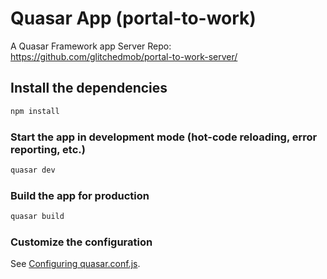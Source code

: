 # Quasar App (portal-to-work)

A Quasar Framework app
Server Repo: https://github.com/glitchedmob/portal-to-work-server/

## Install the dependencies
```bash
npm install
```

### Start the app in development mode (hot-code reloading, error reporting, etc.)
```bash
quasar dev
```


### Build the app for production
```bash
quasar build
```

### Customize the configuration
See [Configuring quasar.conf.js](https://quasar.dev/quasar-cli/quasar-conf-js).
